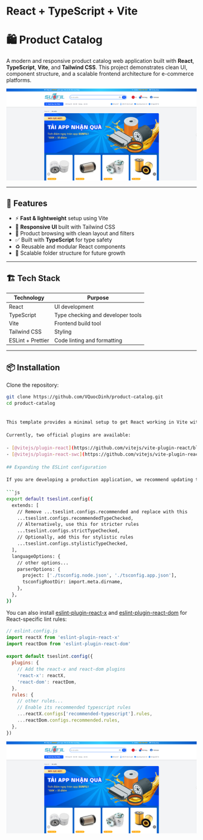 # React + TypeScript + Vite

# 🛍️ Product Catalog

A modern and responsive product catalog web application built with **React**, **TypeScript**, **Vite**, and **Tailwind CSS**. This project demonstrates clean UI, component structure, and a scalable frontend architecture for e-commerce platforms.

![Product Catalog Screenshot](./public/screenshot.png)

---

## 🚀 Features

- ⚡ **Fast & lightweight** setup using Vite
- 🎨 **Responsive UI** built with Tailwind CSS
- 🔎 Product browsing with clean layout and filters
- ✅ Built with **TypeScript** for type safety
- ♻️ Reusable and modular React components
- 🧱 Scalable folder structure for future growth

---

## 🏗️ Tech Stack

| Technology     | Purpose                          |
|----------------|----------------------------------|
| React          | UI development                   |
| TypeScript     | Type checking and developer tools|
| Vite           | Frontend build tool              |
| Tailwind CSS   | Styling                          |
| ESLint + Prettier | Code linting and formatting    |

---

## 📦 Installation

Clone the repository:

```bash
git clone https://github.com/VQuocDinh/product-catalog.git
cd product-catalog


This template provides a minimal setup to get React working in Vite with HMR and some ESLint rules.

Currently, two official plugins are available:

- [@vitejs/plugin-react](https://github.com/vitejs/vite-plugin-react/blob/main/packages/plugin-react) uses [Babel](https://babeljs.io/) for Fast Refresh
- [@vitejs/plugin-react-swc](https://github.com/vitejs/vite-plugin-react/blob/main/packages/plugin-react-swc) uses [SWC](https://swc.rs/) for Fast Refresh

## Expanding the ESLint configuration

If you are developing a production application, we recommend updating the configuration to enable type-aware lint rules:

```js
export default tseslint.config({
  extends: [
    // Remove ...tseslint.configs.recommended and replace with this
    ...tseslint.configs.recommendedTypeChecked,
    // Alternatively, use this for stricter rules
    ...tseslint.configs.strictTypeChecked,
    // Optionally, add this for stylistic rules
    ...tseslint.configs.stylisticTypeChecked,
  ],
  languageOptions: {
    // other options...
    parserOptions: {
      project: ['./tsconfig.node.json', './tsconfig.app.json'],
      tsconfigRootDir: import.meta.dirname,
    },
  },
})
```

You can also install [eslint-plugin-react-x](https://github.com/Rel1cx/eslint-react/tree/main/packages/plugins/eslint-plugin-react-x) and [eslint-plugin-react-dom](https://github.com/Rel1cx/eslint-react/tree/main/packages/plugins/eslint-plugin-react-dom) for React-specific lint rules:

```js
// eslint.config.js
import reactX from 'eslint-plugin-react-x'
import reactDom from 'eslint-plugin-react-dom'

export default tseslint.config({
  plugins: {
    // Add the react-x and react-dom plugins
    'react-x': reactX,
    'react-dom': reactDom,
  },
  rules: {
    // other rules...
    // Enable its recommended typescript rules
    ...reactX.configs['recommended-typescript'].rules,
    ...reactDom.configs.recommended.rules,
  },
})
```

![alt text](image.png)
